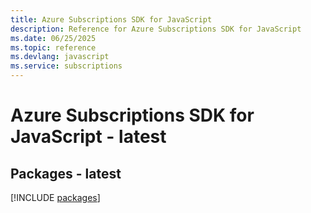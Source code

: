 ```yaml
---
title: Azure Subscriptions SDK for JavaScript
description: Reference for Azure Subscriptions SDK for JavaScript
ms.date: 06/25/2025
ms.topic: reference
ms.devlang: javascript
ms.service: subscriptions
---
```

# Azure Subscriptions SDK for JavaScript - latest
## Packages - latest
[!INCLUDE [packages](subscriptions-index.md)]